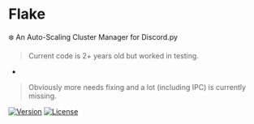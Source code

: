 # Flake
❄️ An Auto-Scaling Cluster Manager for Discord.py

> Current code is 2+ years old but worked in testing.
-
> Obviously more needs fixing and a lot (including IPC) is currently missing.

[![Version](https://img.shields.io/badge/version-BETA%20-blue.svg)](https://github.com/G3VV/Flake)
[![License](https://img.shields.io/badge/license-GPL%203.0-green.svg)](https://github.com/G3VV/Flake/blob/main/LICENSE)
